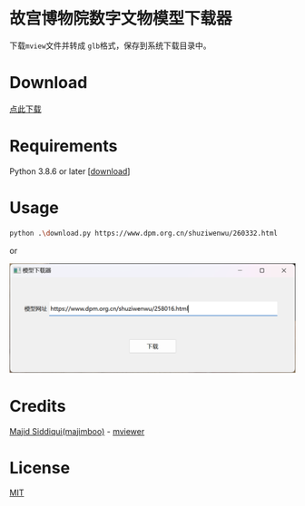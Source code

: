 # 故宫博物院数字文物模型下载器

下载`mview`文件并转成 `glb`格式，保存到系统下载目录中。

# Download

[点此下载](https://github.com/miuchan/shuziwenwu-model-downloader/releases/download/v0.0.1/shuziwenwu-model-downloader-v0.0.1.exe)

# Requirements

Python 3.8.6 or later [[download](https://www.python.org/downloads/)]

# Usage

```bash
python .\download.py https://www.dpm.org.cn/shuziwenwu/260332.html
```

or

![下载方式](image.png)

# Credits

[Majid Siddiqui(majimboo)](https://github.com/majimboo) - [mviewer](https://github.com/majimboo/mviewer)

# License

[MIT](LICENSE)
